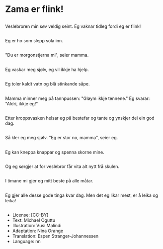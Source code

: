 # Zama er flink!

##
Veslebroren min søv veldig seint. Eg vaknar tidleg fordi eg er flink!

##
Eg er ho som slepp sola inn.

##
"Du er morgonstjerna mi", seier mamma.

##
Eg vaskar meg sjølv, eg vil ikkje ha hjelp.

##
Eg toler kaldt vatn og blå stinkande såpe.

##
Mamma minner meg på tannpussen: "Gløym ikkje tennene." Eg svarar: "Aldri, ikkje eg!"

##
Etter kroppsvasken helsar eg på bestefar og tante og ynskjer dei ein god dag.

##
Så kler eg meg sjølv. "Eg er stor no, mamma", seier eg.

##
Eg kan kneppa knappar og spenna skorne mine.

##
Og eg sørgjer at for veslebror får vita alt nytt frå skulen.

##
I timane mi gjer eg mitt beste på alle måtar.

##
Eg gjer alle desse gode tinga kvar dag. Men det eg likar mest, er å leika og leika!

##
* License: [CC-BY]
* Text: Michael Oguttu
* Illustration: Vusi Malindi
* Adaptation: Nina Orange
* Translation: Espen Stranger-Johannessen
* Language: nn
